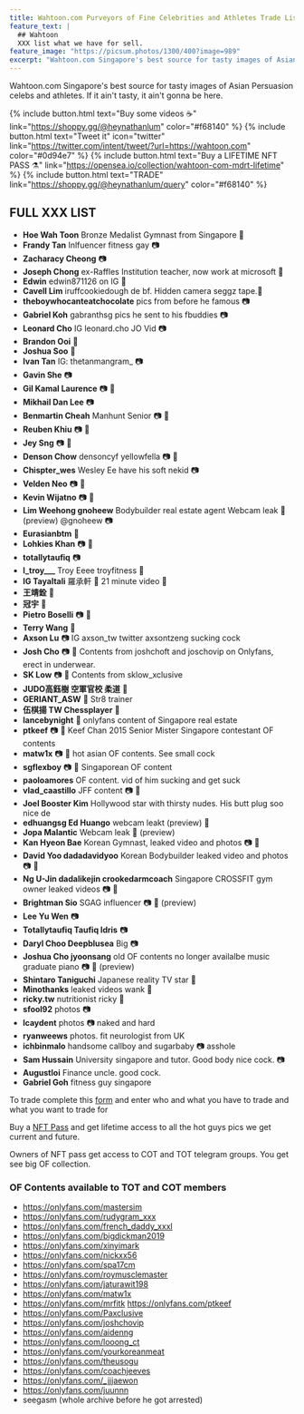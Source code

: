```yaml
---
title: Wahtoon.com Purveyors of Fine Celebrities and Athletes Trade List
feature_text: |
  ## Wahtoon
  XXX list what we have for sell. 
feature_image: "https://picsum.photos/1300/400?image=989"
excerpt: "Wahtoon.com Singapore's best source for tasty images of Asian Persuasion celebs and athletes. If it ain't tasty, it ain't gonna be here."
---
```


Wahtoon.com Singapore's best source for tasty images of Asian Persuasion celebs and athletes. If it ain't tasty, it ain't gonna be here.

{% include button.html text="Buy some videos ☕️" link="https://shoppy.gg/@heynathanlum" color="#f68140" %} {% include button.html text="Tweet it" icon="twitter" link="https://twitter.com/intent/tweet/?url=https://wahtoon.com" color="#0d94e7" %} {% include button.html text="Buy a LIFETIME NFT PASS ⚗️" link="https://opensea.io/collection/wahtoon-com-mdrt-lifetime" %} {% include button.html text="TRADE" link="https://shoppy.gg/@heynathanlum/query" color="#f68140" %}


## FULL XXX LIST

- **Hoe Wah Toon** Bronze Medalist Gymnast from Singapore 🎥
- **Frandy Tan** Inlfuencer fitness gay 📷
- **Zacharacy Cheong** 📷
- **Joseph Chong** ex-Raffles Institution teacher, now work at microsoft 🎥
- **Edwin** edwin871126 on IG 🎥
- **Cavell Lim** iruffcookiedough de bf. Hidden camera seggz tape.🎥
- **theboywhocanteatchocolate** pics from before he famous 📷
- **Gabriel Koh** gabranthsg pics he sent to his fbuddies 📷
- **Leonard Cho** IG leonard.cho JO Vid 📷
- **Brandon Ooi** 🎥
- **Joshua Soo** 🎥
- **Ivan Tan** IG: thetanmangram_ 📷
- **Gavin She** 📷
- **Gil Kamal Laurence** 📷 🎥
- **Mikhail Dan Lee** 📷
- **Benmartin Cheah** Manhunt Senior 📷 🎥
- **Reuben Khiu** 📷 🎥
- **Jey Sng** 📷 🎥
- **Denson Chow** densoncyf yellowfella 📷 🎥
- **Chispter_wes** Wesley Ee have his soft nekid 📷 
- **Velden Neo** 📷 🎥
- **Kevin Wijatno** 📷 🎥  
- **Lim Weehong gnoheew** Bodybuilder real estate agent Webcam leak  🎥 (preview) @gnoheew 📷 
- **Eurasianbtm** 🎥
- **Lohkies Khan** 📷 🎥
- **totallytaufiq** 📷 
- **l_troy___** Troy Eeee troyfitness 🎥
- **IG Tayaltali** 羅承軒 🎥 21 minute video 🎥
- **王靖銓** 🎥
- **冠宇** 🎥
- **Pietro Boselli** 📷 🎥
- **Terry Wang** 🎥
- **Axson Lu** 📷 IG axson_tw twitter axsontzeng sucking cock
- **Josh Cho** 📷 🎥 Contents from joshchoft and joschovip on Onlyfans, erect in underwear.
- **SK Low** 📷 🎥 Contents from sklow_xclusive
- **JUDO高鈺樹 空軍官校 柔道** 🎥
- **GERIANT_ASW** 🎥 Str8 trainer 
- **伍棋揚 TW Chessplayer** 🎥 
- **lancebynight** 🎥 onlyfans content of Singapore real estate
- **ptkeef** 📷 🎥 Keef Chan 2015 Senior Mister Singapore contestant OF contents
- **matw1x** 📷 🎥 hot asian OF contents. See small cock
- **sgflexboy** 📷 🎥 Singaporean OF content
- **paoloamores** OF content. vid of him sucking and get suck
- **vlad_caastillo** JFF content 📷 🎥
- **Joel Booster Kim** Hollywood star with thirsty nudes. His butt plug soo nice de
- **edhuangsg Ed Huango** webcam leakt (preview) 🎥
- **Jopa Malantic** Webcam leak 🎥 (preview)
- **Kan Hyeon Bae** Korean Gymnast, leaked video and photos 📷 🎥
- **David Yoo dadadavidyoo** Korean Bodybuilder leaked video and photos 📷 🎥
- **Ng U-Jin dadalikejin crookedarmcoach** Singapore CROSSFIT gym owner leaked videos 📷 🎥
- **Brightman Sio** SGAG influencer 📷 🎥 (preview)
- **Lee Yu Wen** 📷
- **Totallytaufiq Taufiq Idris** 📷
- **Daryl Choo Deepblusea** Big 📷
- **Joshua Cho jyoonsang** old OF contents no longer availalbe music graduate piano 📷 🎥 (preview)
- **Shintaro Taniguchi** Japanese reality TV star 🎥
- **Minothanks** leaked videos wank 🎥
- **ricky.tw** nutritionist ricky  🎥
- **sfool92** photos 📷
- **lcaydent** photos 📷 naked and hard
- **ryanweews** photos. fit neurologist from UK
- **ichbinmalo** handsome callboy and sugarbaby 📷 asshole
- **Sam Hussain** University singapore and tutor. Good body nice cock. 📷
- **Augustloi** Finance uncle. good cock.
- **Gabriel Goh** fitness guy singapore



To trade complete this [form](https://shoppy.gg/@heynathanlum/query) and enter who and what you have to trade and what you want to trade for

Buy a [NFT Pass](https://opensea.io/collection/wahtoon-com-mdrt-lifetime) and get lifetime access to all the hot guys pics we get current and future.


Owners of NFT pass get access to COT and TOT telegram groups.
You get see big OF collection.
### OF Contents available to TOT and COT members
- https://onlyfans.com/mastersim
- https://onlyfans.com/rudygram_xxx
- https://onlyfans.com/french_daddy_xxxl
- https://onlyfans.com/bigdickman2019
- https://onlyfans.com/xinyimark
- https://onlyfans.com/nickxx56
- https://onlyfans.com/spa17cm
- https://onlyfans.com/roymusclemaster
- https://onlyfans.com/jaturawit198
- https://onlyfans.com/matw1x
- https://onlyfans.com/mrfitk https://onlyfans.com/ptkeef
- https://onlyfans.com/Paxclusive
- https://onlyfans.com/joshchovip
- https://onlyfans.com/aidenng
- https://onlyfans.com/looong_ct
- https://onlyfans.com/yourkoreanmeat
- https://onlyfans.com/theusogu
- https://onlyfans.com/coachjeeves
- https://onlyfans.com/_jjjaewon
- https://onlyfans.com/juunnn
- seegasm (whole archive before he got arrested)


